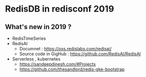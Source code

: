 # RedisDB in redisconf 2019
## What's new in 2019 ?
- RedisTimeSeries
- RedisAI
  - Documnet : https://oss.redislabs.com/redisai/
  - Source code in GigHub : https://github.com/RedisAI/RedisAI
- Serverless , kubernetes
  - https://sandeepdinesh.com/#Projects
  - https://github.com/thesandlord/redis-gke-bootstrap
  
